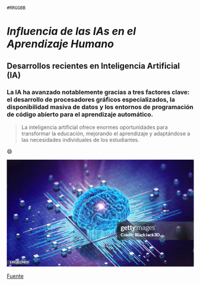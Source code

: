 `#RRGGBB`

# *Influencia de las IAs en el Aprendizaje Humano*

## Desarrollos recientes en Inteligencia Artificial (IA)

### La IA ha avanzado notablemente gracias a tres factores clave: el desarrollo de procesadores gráficos especializados, la disponibilidad masiva de datos y los entornos de programación de código abierto para el aprendizaje automático.

> La inteligencia artificial ofrece enormes oportunidades para transformar la educación, mejorando el aprendizaje y adaptándose a las necesidades individuales de los estudiantes.


:smile:


![IAs](imagen/IAs.jpg)

[Fuente](https://megaprofe.es/impacto-de-la-inteligencia-artificial-en-el-aprendizaje/?)